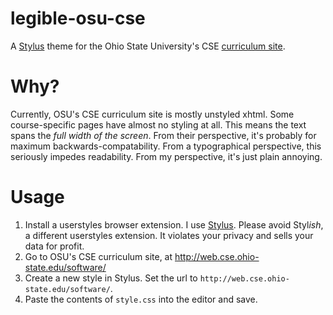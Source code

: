 # legible-osu-cse
A [Stylus](https://github.com/openstyles/stylus) theme for the Ohio State University's CSE [curriculum site](http://web.cse.ohio-state.edu/software/).

# Why?
Currently, OSU's CSE curriculum site is mostly unstyled xhtml. Some course-specific pages have almost no styling at all. This means the text spans the *full width of the screen*. From their perspective, it's probably for maximum backwards-compatability. From a typographical perspective, this seriously impedes readability. From my perspective, it's just plain annoying.

# Usage
1. Install a userstyles browser extension. I use [Stylus](https://github.com/openstyles/stylus). Please avoid Styl*ish*, a different userstyles extension. It violates your privacy and sells your data for profit.
2. Go to OSU's CSE curriculum site, at http://web.cse.ohio-state.edu/software/
3. Create a new style in Stylus. Set the url to `http://web.cse.ohio-state.edu/software/`.
4. Paste the contents of `style.css` into the editor and save.
